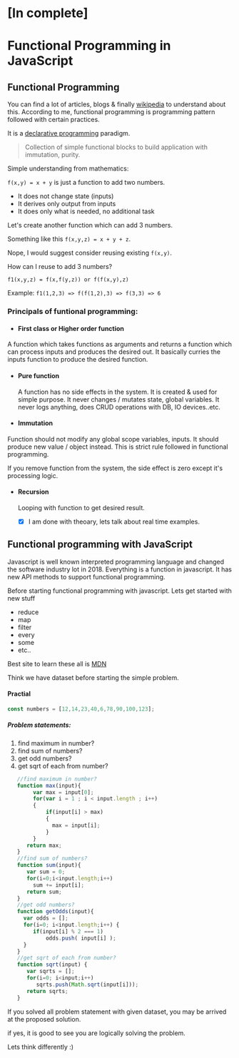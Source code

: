 # [In complete]
# Functional Programming in JavaScript 

## Functional Programming
You can find a lot of articles, blogs & finally [wikipedia](https://en.wikipedia.org/wiki/Functional_programming) to understand about this. According to me, functional programming is programming pattern followed with certain practices. 

It is a [declarative programming](https://en.wikipedia.org/wiki/Declarative_programming) paradigm. 

> Collection of simple functional blocks to build application with immutation, purity.

Simple understanding from mathematics:

```f(x,y) = x + y``` is just a function to add two numbers. 

- It does not change state (inputs)
- It derives only output from inputs
- It does only what is needed, no additional task

Let's create another function which can add 3 numbers. 

Something like this ``` f(x,y,z) = x + y + z ```. 

Nope, I would suggest consider reusing existing ```f(x,y)```. 

How can I reuse to add 3 numbers? 

```f1(x,y,z) = f(x,f(y,z)) or f(f(x,y),z)```

Example: 
```f1(1,2,3) => f(f(1,2),3) => f(3,3) => 6```

### Principals of funtional programming:

- #### First class or Higher order function

A function which takes functions as arguments and returns a function which can process inputs and produces the desired out. It basically curries the inputs function to produce the desired function.

- #### Pure function
  A function has no side effects in the system. It is created & used for simple purpose. It never changes / mutates state, global   variables. It never logs anything, does CRUD operations with DB, IO devices..etc.
  
- #### Immutation
Function should not modify any global scope variables, inputs. It should produce new value / object instead. This is strict rule followed in functional programming. 

If you remove function from the system, the side effect is zero except it's processing logic.

- #### Recursion
  Looping with function to get desired result.
  
  - [x] I am done with theoary, lets talk about real time examples.
 
 ## Functional programming with JavaScript
  
Javascript is well known interpreted programming language and changed the software industry lot in 2018. Everything is a function in javascript. It has new API methods to support functional programming. 

Before starting functional programming with javascript. Lets get started with new stuff

- reduce
- map
- filter
- every
- some
- etc..

Best site to learn these all is [MDN](https://developer.mozilla.org/en-US/docs/Web/JavaScript/Reference/Global_Objects/Array/prototype)

Think we have dataset before starting the simple problem.

#### Practial

```javascript
const numbers = [12,14,23,40,6,78,90,100,123];
```

##### Problem statements:

1. find maximum in number?
1. find sum of numbers?
1. get odd numbers?
1. get sqrt of each from number?

```javascript
   //find maximum in number?
   function max(input){
        var max = input[0];
        for(var i = 1 ; i < input.length ; i++)
        {
            if(input[i] > max)
            {
              max = input[i];
            }
        }
      return max;
   }
   //find sum of numbers?
   function sum(input){
      var sum = 0;
      for(i=0;i<input.length;i++)
        sum += input[i];
      return sum;
   }
   //get odd numbers?
   function getOdds(input){
     var odds = [];
     for(i=0; i<input.length;i++) {
        if(input[i] % 2 === 1)
            odds.push( input[i] );
     }
   }  
   //get sqrt of each from number?
   function sqrt(input) {
      var sqrts = [];
      for(i=0; i<input;i++)
         sqrts.push(Math.sqrt(input[i]));
      return sqrts;
   }
```

If you solved all problem statement with given dataset, you may be arrived at the proposed solution.

if yes, it is good to see  you are logically solving the problem.

Lets think differently :)
